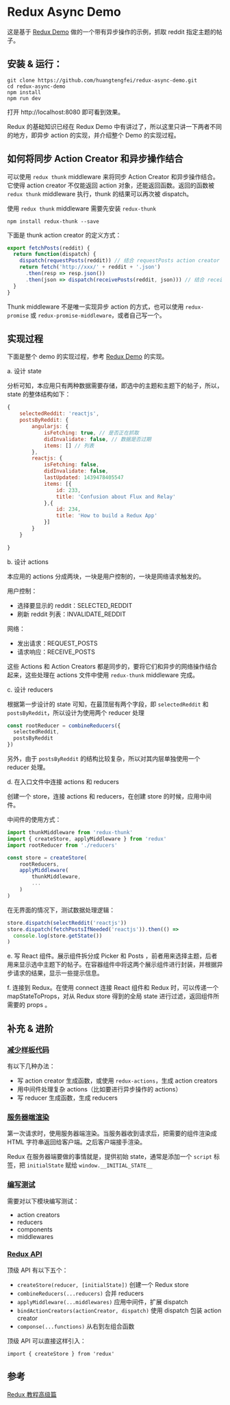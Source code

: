 # Redux Async Demo

这是基于 [Redux Demo][1] 做的一个带有异步操作的示例，抓取 reddit 指定主题的帖子。

## 安装 & 运行：

```
git clone https://github.com/huangtengfei/redux-async-demo.git
cd redux-async-demo
npm install
npm run dev
```

打开 http://localhost:8080 即可看到效果。

Redux 的基础知识已经在 Redux Demo 中有讲过了，所以这里只讲一下两者不同的地方，即异步 action 的实现，并介绍整个 Demo 的实现过程。

## 如何将同步 Action Creator 和异步操作结合

可以使用 `redux thunk` middleware 来将同步 Action Creator 和异步操作结合。它使得 action creator 不仅能返回 action 对象，还能返回函数。返回的函数被 `redux thunk` middleware 执行，thunk 的结果可以再次被 dispatch。

使用 `redux thunk` middleware 需要先安装 `redux-thunk`

    npm install redux-thunk --save

下面是 thunk action creator 的定义方式：

```javascript
export fetchPosts(reddit) {
  return function(dispatch) {
    dispatch(requestPosts(reddit)) // 结合 requestPosts action creator
    return fetch('http://xxx/' + reddit + '.json')
      .then(resp => resp.json())
      .then(json => dispatch(receivePosts(reddit, json))) // 结合 receivePosts action creator 
  }
}
```

Thunk middleware 不是唯一实现异步 action 的方式，也可以使用 `redux-promise` 或 `redux-promise-middleware`，或者自己写一个。

## 实现过程

下面是整个 demo 的实现过程，参考 [Redux Demo][2] 的实现。

a. 设计 state

分析可知，本应用只有两种数据需要存储，即选中的主题和主题下的帖子，所以，state 的整体结构如下：

```javascript
{
    selectedReddit: 'reactjs',
    postsByReddit: {
        angularjs: {
            isFetching: true, // 是否正在抓取
            didInvalidate: false, // 数据是否过期
            items: [] // 列表
        },
        reactjs: {
            isFetching: false,
            didInvalidate: false,
            lastUpdated: 1439478405547
            items: [{
                id: 233,
                title: 'Confusion about Flux and Relay'
            },{
                id: 234,
                title: 'How to build a Redux App'
            }]
        }
    }
    
}
```

b. 设计 actions

本应用的 actions 分成两块，一块是用户控制的，一块是网络请求触发的。

用户控制：

 - 选择要显示的 reddit：SELECTED_REDDIT
 - 刷新 reddit 列表：INVALIDATE_REDDIT

网络：

 - 发出请求：REQUEST_POSTS
 - 请求响应：RECEIVE_POSTS

这些 Actions 和 Action Creators 都是同步的，要将它们和异步的网络操作结合起来，这些处理在 actions 文件中使用 `redux-thunk` middleware 完成。

c. 设计 reducers

根据第一步设计的 state 可知，在最顶层有两个字段，即 `selectedReddit` 和 `postsByReddit`，所以设计为使用两个 reducer 处理

```javascript
const rootReducer = combineReducers({
  selectedReddit,
  postsByReddit
})
```

另外，由于 `postsByReddit` 的结构比较复杂，所以对其内层单独使用一个 reducer 处理。

d. 在入口文件中连接 actions 和 reducers

创建一个 store，连接 actions 和 reducers，在创建 store 的时候，应用中间件。

中间件的使用方式：

```javascript
import thunkMiddleware from 'redux-thunk'
import { createStore, applyMiddleware } from 'redux'
import rootReducer from './reducers'

const store = createStore(
    rootReducers,
    applyMiddleware(
        thunkMiddleware,
        ...
    )
)
```

在无界面的情况下，测试数据处理逻辑：

```javascript
store.dispatch(selectReddit('reactjs'))
store.dispatch(fetchPostsIfNeeded('reactjs')).then(() =>
  console.log(store.getState())
)
```

e. 写 React 组件。展示组件拆分成 Picker 和 Posts ，前者用来选择主题，后者用来显示选中主题下的帖子。在容器组件中将这两个展示组件进行封装，并根据异步请求的结果，显示一些提示信息。

f. 连接到 Redux。在使用 connect 连接 React 组件和 Redux 时，可以传递一个 mapStateToProps，对从 Redux store 得到的全局 state 进行过滤，返回组件所需要的 props 。

## 补充 & 进阶

### [减少样板代码][3]

有以下几种办法：

- 写 action creator 生成函数，或使用 `redux-actions`，生成 action creators
- 用中间件处理复杂 actions（比如要进行异步操作的 actions）
- 写 reducer 生成函数，生成 reducers

### [服务器端渲染][4]

第一次请求时，使用服务器端渲染。当服务器收到请求后，把需要的组件渲染成 HTML 字符串返回给客户端。之后客户端接手渲染。

Redux 在服务器端要做的事情就是，提供初始 state，通常是添加一个 `script` 标签，把 `initialState` 赋给 `window.__INITIAL_STATE__`

### [编写测试][5]

需要对以下模块编写测试：

- action creators
- reducers
- components
- middlewares

### [Redux API][6]

顶级 API 有以下五个：

- `createStore(reducer, [initialState])` 创建一个 Redux store
- `combineReducers(...reducers)` 合并 reducers
- `applyMiddleware(...middlewares)` 应用中间件，扩展 dispatch
- `bindActionCreators(actionCreator, dispatch)` 使用 dispatch 包装 action creator
- `componse(...functions)` 从右到左组合函数

顶级 API 可以直接这样引入：

    import { createStore } from 'redux'

## 参考

[Redux 教程高级篇][7]


  [1]: https://github.com/huangtengfei/redux-demo
  [2]: https://github.com/huangtengfei/redux-demo
  [3]: http://cn.redux.js.org/docs/recipes/ReducingBoilerplate.html
  [4]: http://cn.redux.js.org/docs/recipes/ServerRendering.html
  [5]: http://cn.redux.js.org/docs/recipes/WritingTests.html
  [6]: http://cn.redux.js.org/docs/api/index.html
  [7]: http://cn.redux.js.org/docs/advanced/index.html
